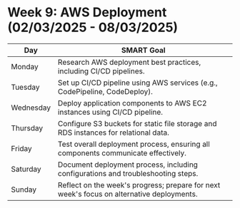 # Week 9: AWS Deployment (02/03/2025 - 08/03/2025)

| Day       | SMART Goal                                                                 |
|-----------|----------------------------------------------------------------------------------|
| Monday    | Research AWS deployment best practices, including CI/CD pipelines.| 
| Tuesday   | Set up CI/CD pipeline using AWS services (e.g., CodePipeline, CodeDeploy).     |
| Wednesday | Deploy application components to AWS EC2 instances using CI/CD pipeline.| 
| Thursday  | Configure S3 buckets for static file storage and RDS instances for relational data.| 
| Friday    | Test overall deployment process, ensuring all components communicate effectively.| 
| Saturday  | Document deployment process, including configurations and troubleshooting steps.| 
| Sunday    | Reflect on the week's progress; prepare for next week's focus on alternative deployments.| 

